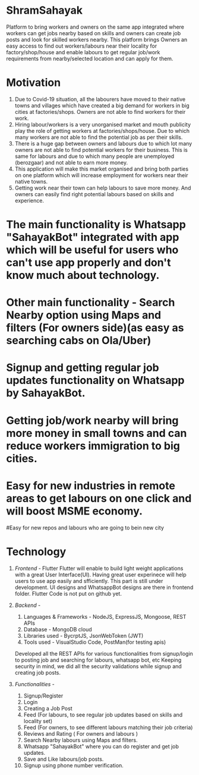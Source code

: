 # ShramSahayak
Platform to bring workers and owners on the same app integrated where workers can get jobs nearby based on skills and owners can create job posts and look for skilled workers nearby.
This platform brings Owners an easy access to find out workers/labours near their locality for factory/shop/house and enable labours to get regular job/work requirements from nearby/selected location and can apply for them.

# Motivation
  1. Due to Covid-19 situation, all the labourers have moved to their native towns and villages which have created a big demand for workers in big cities at factories/shops. Owners are not able to find workers for their work.
  2. Hiring labour/workers is a very unorganised market and mouth publicity play the role of getting workers at factories/shops/house. Due to which many workers are not able to find the potential job as per their skills.
  3. There is a huge gap between owners and labours due to which lot many owners are not able to find potential workers for their business. This is same for labours and due to which many people are unemployed (berozgaar) and not able to earn more money.
  4. This application will make this market organised and bring both parties on one platform which will increase employment for workers near their native towns.
  5. Getting work near their town can help labours to save more money. And owners can easily find right potential labours based on skills and experience.
  
# The main functionality is Whatsapp "SahayakBot" integrated with app which will be useful for users who can't use app properly and don't know much about technology.
# Other main functionality - Search Nearby option using Maps and filters (For owners side)(as easy as searching cabs on Ola/Uber)
# Signup and getting regular job updates functionality on Whatsapp by SahayakBot.
# Getting job/work nearby will bring more money in small towns and can reduce workers immigration to big cities.
# Easy for new industries in remote areas to get labours on one click and will boost MSME economy.
#Easy for new repos and labours who are going to bein new city


# Technology 
  1. *Frontend* - Flutter
      Flutter will enable to build light weight applications with a great User Interface(UI). Having great user experinece will help users to use app easily and sfficiently.
      This part is still under development. UI designs and WhatsappBot designs are there in frontend folder. Flutter Code is not put on github yet.
      
  2. *Backend* -
      1. Languages & Frameworks - NodeJS, ExpressJS, Mongoose, REST APIs
      2. Database - MongoDB cloud
      3. Libraries used - BycrptJS, JsonWebToken (JWT)
      4. Tools used - VisualStudio Code, PostMan(for testing apis)
      
      Developed all the REST APIs for various functionalities from signup/login to posting job and searching for labours, whatsapp bot, etc
      Keeping security in mind, we did all the security validations while signup and creating job posts.
      
  3. *Functionalities* - 
      1. Signup/Register
      2. Login
      3. Creating a Job Post
      4. Feed (For labours, to see regular job updates based on skills and locality set)
      5. Feed (For owners, to see different labours matching their job criteria)
      6. Reviews and Rating ( For owners and labours )
      7. Search Nearby labours using Maps and filters.
      8. Whatsapp "SahayakBot" where you can do register and get job updates.
      9. Save and Like labours/job posts.
      10. Signup using phone number verification.

